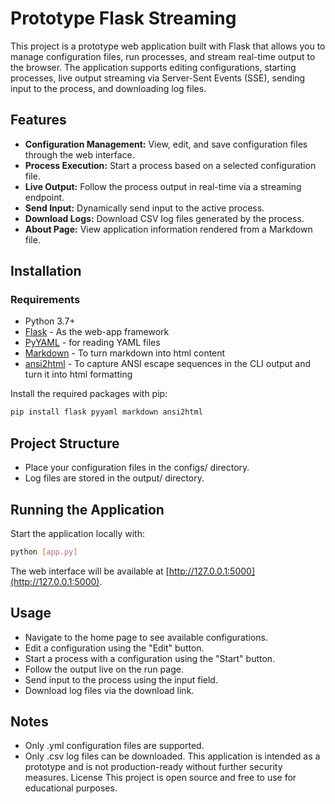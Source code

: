 # Prototype Flask Streaming

This project is a prototype web application built with Flask that allows you to manage configuration files, run processes, and stream real-time output to the browser. The application supports editing configurations, starting processes, live output streaming via Server-Sent Events (SSE), sending input to the process, and downloading log files.

## Features

- **Configuration Management:** View, edit, and save configuration files through the web interface.
- **Process Execution:** Start a process based on a selected configuration file.
- **Live Output:** Follow the process output in real-time via a streaming endpoint.
- **Send Input:** Dynamically send input to the active process.
- **Download Logs:** Download CSV log files generated by the process.
- **About Page:** View application information rendered from a Markdown file.

## Installation

### Requirements

   - Python 3.7+
   - [Flask](https://flask.palletsprojects.com/) - As the web-app framework
   - [PyYAML](https://pyyaml.org/) - for reading YAML files
   - [Markdown](https://python-markdown.github.io/) - To turn markdown into html content
   - [ansi2html](https://ansi2html.readthedocs.io/) - To capture ANSI escape sequences in the CLI output and turn it into html formatting

   Install the required packages with pip:

   ```bash
   pip install flask pyyaml markdown ansi2html
   ```

## Project Structure

* Place your configuration files in the configs/ directory.
* Log files are stored in the output/ directory.

## Running the Application

Start the application locally with:

```bash
python [app.py]
```

The web interface will be available at [http://127.0.0.1:5000](http://127.0.0.1:5000).

## Usage

* Navigate to the home page to see available configurations.
* Edit a configuration using the "Edit" button.
* Start a process with a configuration using the "Start" button.
* Follow the output live on the run page.
* Send input to the process using the input field.
* Download log files via the download link.


## Notes

* Only .yml configuration files are supported.
* Only .csv log files can be downloaded.
This application is intended as a prototype and is not production-ready without further security measures.
License
This project is open source and free to use for educational purposes.
